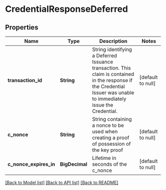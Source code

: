 # CredentialResponseDeferred

## Properties

| Name                   | Type           | Description                                                                                                                                                          | Notes             |
| ---------------------- | -------------- | -------------------------------------------------------------------------------------------------------------------------------------------------------------------- | ----------------- |
| **transaction_id**     | **String**     | String identifying a Deferred Issuance transaction. This claim is contained in the response if the Credential Issuer was unable to immediately issue the Credential. | [default to null] |
| **c_nonce**            | **String**     | String containing a nonce to be used when creating a proof of possession of the key proof                                                                            | [default to null] |
| **c_nonce_expires_in** | **BigDecimal** | Lifetime in seconds of the c_nonce                                                                                                                                   | [default to null] |

[[Back to Model list]](../README.md#documentation-for-models) [[Back to API list]](../README.md#documentation-for-api-endpoints) [[Back to README]](../README.md)
